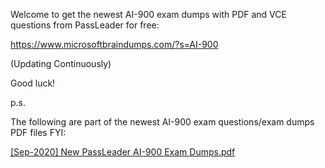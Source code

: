 Welcome to get the newest AI-900 exam dumps with PDF and VCE questions from PassLeader for free:

https://www.microsoftbraindumps.com/?s=AI-900

(Updating Continuously)

Good luck!

p.s.

The following are part of the newest AI-900 exam questions/exam dumps PDF files FYI:

[[Sep-2020] New PassLeader AI-900 Exam Dumps.pdf](https://github.com/AI-900-Exam-Dumps-PDF-VCE-Questions/AI-900-Exam-Dumps-PDF-VCE-Questions/files/6746479/Sep-2020.New.PassLeader.AI-900.Exam.Dumps.pdf)
